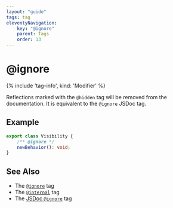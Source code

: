 ```yaml
---
layout: "guide"
tags: tag
eleventyNavigation:
    key: "@ignore"
    parent: Tags
    order: 13
---
```


# @ignore

{% include 'tag-info', kind: 'Modifier' %}

Reflections marked with the `@hidden` tag will be removed from the documentation.
It is equivalent to the `@ignore` JSDoc tag.

## Example

```ts
export class Visibility {
    /** @ignore */
    newBehavior(): void;
}
```

## See Also

-   The [`@ignore`](/tags/ignore/) tag
-   The [`@internal`](/tags/internal/) tag
-   The [JSDoc `@ignore`](https://jsdoc.app/tags-ignore.html) tag
